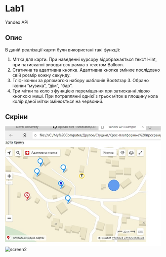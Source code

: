 # Lab1
Yandex API


## Опис
В даній реалізації карти були використані такі функції:
1) Мітка для карти. При наведенні курсору відображається текст Hint, при
натисканні виводиться рамка з текстом Balloon.
2) Статична та адаптивна кнопка. Адаптивна кнопка змінює послідовно
свій розмір кожну секунду.
3) Гліф-іконки за допомогою набору шаблонів Bootstrap 3. Обрано іконки
“музика”, “дім”, “бар”.
4) Три мітки та коло з функцією переміщення при затисканні лівою
кнопкою миші. При потраплянні однієї з трьох міток в площину кола
колір даної мітки змінюється на червоний.


## Скріни
![screen1](1.jpg)
![screen2](2.jpg)
